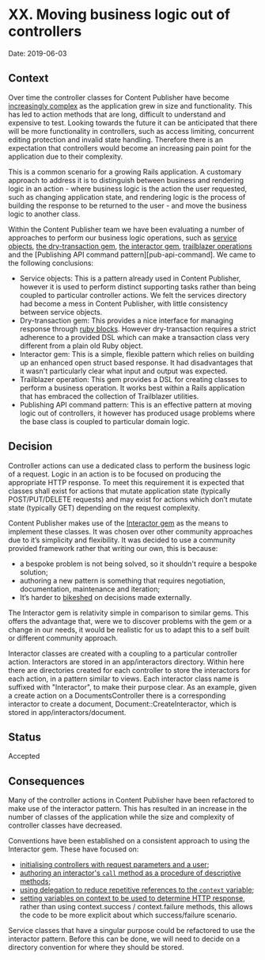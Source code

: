 # XX. Moving business logic out of controllers

Date: 2019-06-03

## Context

Over time the controller classes for Content Publisher have become
[increasingly complex][complex-controllers] as the application grew in size
and functionality. This has led to action methods that are long, difficult to
understand and expensive to test. Looking towards the future it can be
anticipated that there will be more functionality in controllers, such as
access limiting, concurrent editing protection and invalid state handling.
Therefore there is an expectation that controllers would become an increasing
pain point for the application due to their complexity.

This is a common scenario for a growing Rails application. A customary
approach to address it is to distinguish between business and rendering
logic in an action - where business logic is the action the user requested,
such as changing application state, and rendering logic is the process of
building the response to be returned to the user - and move the business logic
to another class.

Within the Content Publisher team we have been evaluating
a number of approaches to perform our business logic operations, such
as [service objects][],
[the dry-transaction gem][dry-transaction],
[the interactor gem][interactor-gem],
[trailblazer operations][trailblazer-operation] and
the [Publishing API command pattern][pub-api-command]. We came to the
following conclusions:

- Service objects: This is a pattern already used in Content Publisher,
  however it is used to perform distinct supporting tasks rather than being
  coupled to particular controller actions. We felt the services directory had
  become a mess in Content Publisher, with little consistency between service
  objects.
- Dry-transaction gem: This provides a nice interface for managing response
  through [ruby blocks][calling-a-dry-transaction]. However dry-transaction
  requires a strict adherence to a provided DSL which can make a transaction
  class very different from a plain old Ruby object.
- Interactor gem: This is a simple, flexible pattern which relies on
  building up an enhanced open struct based response. It had disadvantages
  that it wasn't particularly clear what input and output was expected.
- Trailblazer operation: This gem provides a DSL for creating classes to
  perform a business operation. It works best within a Rails application
  that has embraced the collection of Trailblazer utilities.
- Publishing API command pattern: This is an effective pattern at moving logic
  out of controllers, it however has produced usage problems where the base
  class is coupled to particular domain logic.

## Decision

Controller actions can use a dedicated class to perform the business logic of
a request. Logic in an action is to be focused on producing the appropriate
HTTP response. To meet this requirement it is expected that classes shall
exist for actions that mutate application state (typically POST/PUT/DELETE
requests) and may exist for actions which don’t mutate state (typically GET)
depending on the request complexity.

Content Publisher makes use of the [Interactor gem][interactor-gem] as the
means to implement these classes. It was chosen over other community
approaches due to it’s simplicity and flexibility. It was decided to use
a community provided framework rather that writing our own, this is
because:

- a bespoke problem is not being solved, so it shouldn't require a bespoke
  solution;
- authoring a new pattern is something that requires negotiation,
  documentation, maintenance and iteration;
- It’s harder to [bikeshed][] on decisions made externally.

The Interactor gem is relativity simple in comparison to similar gems. This
offers the advantage that, were we to discover problems with the gem or a
change in our needs, it would be realistic for us to adapt this to a self
built or different community approach.

Interactor classes are created with a coupling to a particular controller
action. Interactors are stored in an app/interactors directory. Within here
there are directories created for each controller to store the interactors for
each action, in a pattern similar to views. Each interactor class name is
suffixed with "Interactor", to make their purpose clear. As an example,
given a create action on a DocumentsController there is a corresponding
interactor to create a document, Document::CreateInteractor, which is stored
in app/interactors/document.

## Status

Accepted

## Consequences

Many of the controller actions in Content Publisher have been refactored to
make use of the interactor pattern. This has resulted in an increase in the
number of classes of the application while the size and complexity of
controller classes have decreased.

Conventions have been established on a consistent approach to using the
Interactor gem. These have focused on:

- [initialising controllers with request parameters and a user][initialize-example];
- [authoring an interactor's `call` method as a procedure of descriptive
  methods][call-method-example];
- [using delegation to reduce repetitive references to the `context`
  variable][delegation-example];
- [setting variables on context to be used to determine HTTP
  response][response-example],
  rather than using context.success / context.failure methods, this allows the
  code to be more explicit about which success/failure scenario.

Service classes that have a singular purpose could be refactored to use the
interactor pattern. Before this can be done, we will need to decide on a
directory convention for where they should be stored.

[complex-controllers]: https://github.com/alphagov/content-publisher/blob/1eb067d35d557982f05601cde33c93f9ebea5694/app/controllers/images_controller.rb#L55-L101
[service objects]: https://medium.com/@scottdomes/service-objects-in-rails-75ca74214b77
[dry-transaction]: https://dry-rb.org/gems/dry-transaction/
[calling-a-dry-transaction]: https://dry-rb.org/gems/dry-transaction/basic-usage/#calling-a-transaction
[trailblazer-operation]: http://trailblazer.to/gems/operation/2.0/
[bikeshed]: https://en.wiktionary.org/wiki/bikeshedding
[interactor-gem]: https://github.com/collectiveidea/interactor
[initialize-example]: https://github.com/alphagov/content-publisher/blob/e24ae71cb3a27889c1e09b0ec6135dfd20ffb7a1/app/controllers/documents_controller.rb#L31
[call-method-example]: https://github.com/alphagov/content-publisher/blob/e24ae71cb3a27889c1e09b0ec6135dfd20ffb7a1/app/interactors/documents/destroy_interactor.rb#L12-L16
[delegation-example]: https://github.com/alphagov/content-publisher/blob/e24ae71cb3a27889c1e09b0ec6135dfd20ffb7a1/app/interactors/documents/destroy_interactor.rb#L5-L9
[response-example]: https://github.com/alphagov/content-publisher/blob/e24ae71cb3a27889c1e09b0ec6135dfd20ffb7a1/app/controllers/documents_controller.rb#L32-L37
